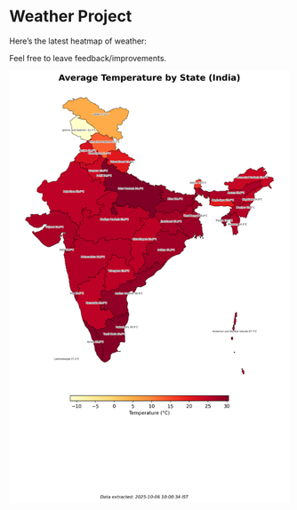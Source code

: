 # Weather Project

Here’s the latest heatmap of weather:

Feel free to leave feedback/improvements.

![India Heatmap](docs/assets/india_heatmap.png?v=E345EC)
